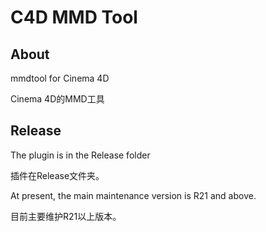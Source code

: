 # C4D MMD Tool

## About

mmdtool for Cinema 4D

Cinema 4D的MMD工具

## Release

The plugin is in the Release folder

插件在Release文件夹。

At present, the main maintenance version is R21 and above.

目前主要维护R21以上版本。